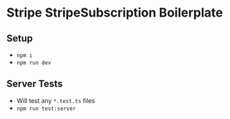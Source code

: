 # Stripe StripeSubscription Boilerplate

## Setup
- `npm i`
- `npm run dev`

## Server Tests
- Will test any `*.test.ts` files
- `npm run test:server`
